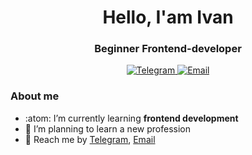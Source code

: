 <div align="center">
    <h1>Hello, I'am Ivan</h1>
    <h3>Beginner Frontend-developer</h3>
</div>

<div class="socials" align="center">
  <a href="t.me/@Vano-ISS">
    <img src="https://img.shields.io/badge/Telegram-blue?style=for-the-badge&logo=telegram&logoColor=white" alt="Telegram"/>
  </a>
  <a href="vanya5@inbox.ru">
    <img src="https://img.shields.io/badge/Email-blue?style=for-the-badge&logo=mail.ru&logoColor=white" alt="Email"/>
  </a>
</div>


### About me
- :atom: I’m currently learning **frontend development**
- :dart: I’m planning to learn a new profession
- :email: Reach me by [Telegram](https://t.me/@Vano-ISS), [Email](vanya5@inbox.ru)

<!--
**Ivan-ISS/Ivan-ISS** is a ✨ _special_ ✨ repository because its `README.md` (this file) appears on your GitHub profile.

Here are some ideas to get you started:

- 🔭 I’m currently working on ...
- 🌱 I’m currently learning ...
- 👯 I’m looking to collaborate on ...
- 🤔 I’m looking for help with ...
- 💬 Ask me about ...
- 📫 How to reach me: ...
- 😄 Pronouns: ...
- ⚡ Fun fact: ...
-->
